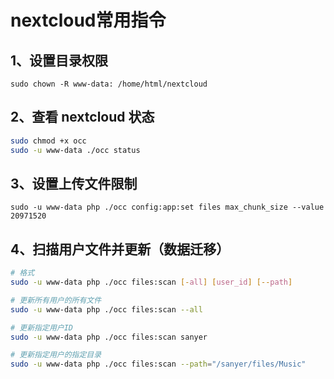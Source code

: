# nextcloud常用指令

## 1、设置目录权限

`sudo chown -R www-data: /home/html/nextcloud`

## 2、查看 nextcloud 状态

```sh
sudo chmod +x occ
sudo -u www-data ./occ status
```

## 3、设置上传文件限制

`sudo -u www-data php ./occ config:app:set files max_chunk_size --value 20971520`

## 4、扫描用户文件并更新（数据迁移）

```bash
# 格式
sudo -u www-data php ./occ files:scan [-all] [user_id] [--path]

# 更新所有用户的所有文件
sudo -u www-data php ./occ files:scan --all

# 更新指定用户ID
sudo -u www-data php ./occ files:scan sanyer

# 更新指定用户的指定目录
sudo -u www-data php ./occ files:scan --path="/sanyer/files/Music"
```

